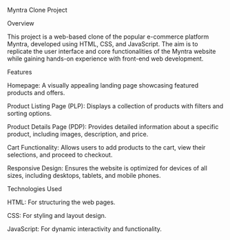 Myntra Clone Project

Overview

This project is a web-based clone of the popular e-commerce platform Myntra, developed using HTML, CSS, and JavaScript. The aim is to replicate the user interface and core functionalities of the Myntra website while gaining hands-on experience with front-end web development.

Features

Homepage: A visually appealing landing page showcasing featured products and offers.

Product Listing Page (PLP): Displays a collection of products with filters and sorting options.

Product Details Page (PDP): Provides detailed information about a specific product, including images, description, and price.

Cart Functionality: Allows users to add products to the cart, view their selections, and proceed to checkout.

Responsive Design: Ensures the website is optimized for devices of all sizes, including desktops, tablets, and mobile phones.

Technologies Used

HTML: For structuring the web pages.

CSS: For styling and layout design.

JavaScript: For dynamic interactivity and functionality.
